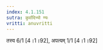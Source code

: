 ```yaml
---
index: 4.1.151
sutra: कुर्वादिभ्यो ण्यः
vritti: anuvritti
---
```


तस्य 6/1 [4।1।92], अपत्यम् 1/1 [4।1।92]